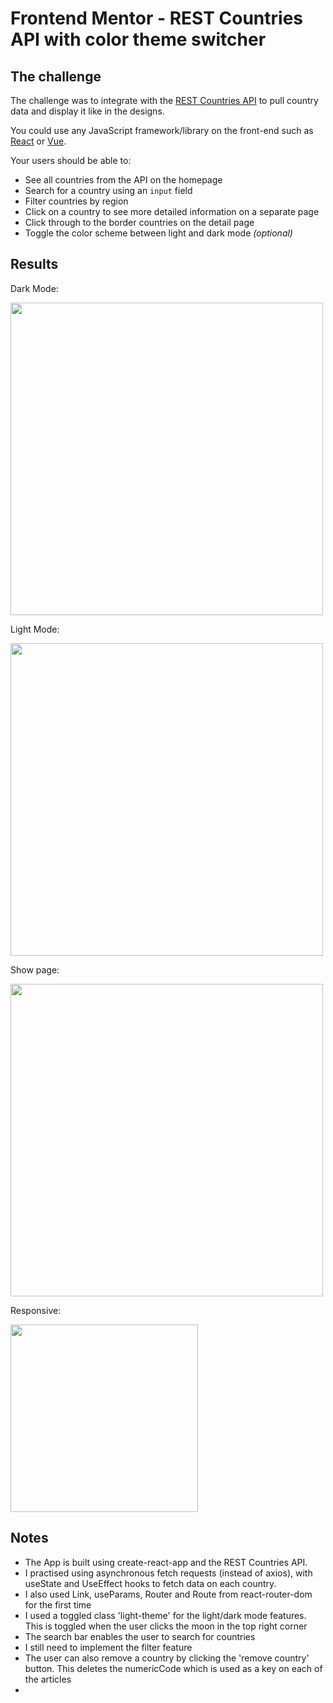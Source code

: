 # Frontend Mentor - REST Countries API with color theme switcher

## The challenge

The challenge was to integrate with the [REST Countries API](https://restcountries.eu) to pull country data and display it like in the designs.

You could use any JavaScript framework/library on the front-end such as [React](https://reactjs.org) or [Vue](https://vuejs.org). 

Your users should be able to:

- See all countries from the API on the homepage
- Search for a country using an `input` field
- Filter countries by region
- Click on a country to see more detailed information on a separate page
- Click through to the border countries on the detail page
- Toggle the color scheme between light and dark mode *(optional)*

## Results

Dark Mode:

<img src="https://user-images.githubusercontent.com/71760740/119536569-22f75f00-bd81-11eb-8654-b6b6695ce6bd.png" width="500px"/>

Light Mode:

<img src="https://user-images.githubusercontent.com/71760740/119536705-49b59580-bd81-11eb-8042-d141f95b8b21.png" width="500px"/>

Show page:

<img src="https://user-images.githubusercontent.com/71760740/119536823-6356dd00-bd81-11eb-8348-c80f16bc15ac.png" width="500px"/>

Responsive:


<img src="https://user-images.githubusercontent.com/71760740/119536787-5cc86580-bd81-11eb-9656-98cf7c0fbcfb.png" width="300px" />


## Notes

- The App is built using create-react-app and the REST Countries API.
- I practised using asynchronous fetch requests (instead of axios), with useState and UseEffect hooks to fetch data on each country.
- I also used Link, useParams, Router and Route from react-router-dom for the first time
- I used a toggled class 'light-theme' for the light/dark mode features. This is toggled when the user clicks the moon in the top right corner
- The search bar enables the user to search for countries
- I still need to implement the filter feature
- The user can also remove a country by clicking the 'remove country' button. This deletes the numericCode which is used as a key on each of the articles
- 

